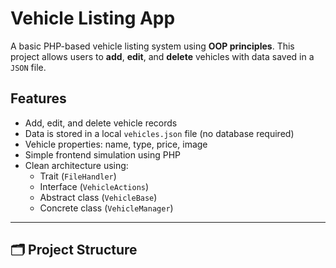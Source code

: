 # Vehicle Listing App

A basic PHP-based vehicle listing system using **OOP principles**. This project allows users to **add**, **edit**, and **delete** vehicles with data saved in a `JSON` file.

## Features

- Add, edit, and delete vehicle records
- Data is stored in a local `vehicles.json` file (no database required)
- Vehicle properties: name, type, price, image
- Simple frontend simulation using PHP
- Clean architecture using:
  - Trait (`FileHandler`)
  - Interface (`VehicleActions`)
  - Abstract class (`VehicleBase`)
  - Concrete class (`VehicleManager`)

---

## 🗂 Project Structure
